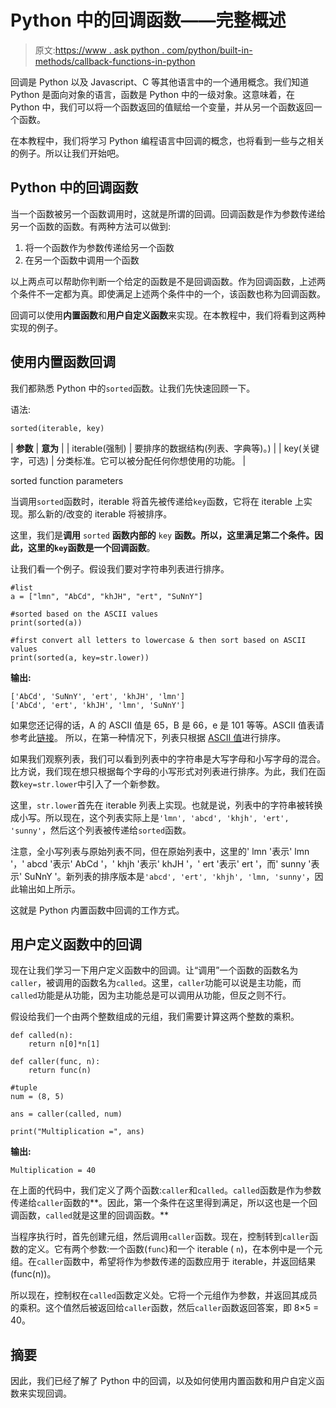 # Python 中的回调函数——完整概述

> 原文:[https://www . ask python . com/python/built-in-methods/callback-functions-in-python](https://www.askpython.com/python/built-in-methods/callback-functions-in-python)

回调是 Python 以及 Javascript、C 等其他语言中的一个通用概念。我们知道 Python 是面向对象的语言，函数是 Python 中的一级对象。这意味着，在 Python 中，我们可以将一个函数返回的值赋给一个变量，并从另一个函数返回一个函数。

在本教程中，我们将学习 Python 编程语言中回调的概念，也将看到一些与之相关的例子。所以让我们开始吧。

## Python 中的回调函数

当一个函数被另一个函数调用时，这就是所谓的回调。回调函数是作为参数传递给另一个函数的函数。有两种方法可以做到:

1.  将一个函数作为参数传递给另一个函数
2.  在另一个函数中调用一个函数

以上两点可以帮助你判断一个给定的函数是不是回调函数。作为回调函数，上述两个条件不一定都为真。即使满足上述两个条件中的一个，该函数也称为回调函数。

回调可以使用**内置函数**和**用户自定义函数**来实现。在本教程中，我们将看到这两种实现的例子。

## 使用内置函数回调

我们都熟悉 Python 中的`sorted`函数。让我们先快速回顾一下。

语法:

```
sorted(iterable, key)

```

| **参数** | **意为** |
| iterable(强制) | 要排序的数据结构(列表、字典等)。) |
| key(关键字，可选) | 分类标准。它可以被分配任何你想使用的功能。 |

sorted function parameters

当调用`sorted`函数时，iterable 将首先被传递给`key`函数，它将在 iterable 上实现。那么新的/改变的 iterable 将被排序。

这里，我们是**调用** `sorted` **函数内部的** `key` **函数。**所以，这里满足第二个条件。因此，这里的`key`函数是一个**回调函数**。

让我们看一个例子。假设我们要对字符串列表进行排序。

```
#list
a = ["lmn", "AbCd", "khJH", "ert", "SuNnY"]

#sorted based on the ASCII values
print(sorted(a))

#first convert all letters to lowercase & then sort based on ASCII values
print(sorted(a, key=str.lower))

```

**输出:**

```
['AbCd', 'SuNnY', 'ert', 'khJH', 'lmn']
['AbCd', 'ert', 'khJH', 'lmn', 'SuNnY']

```

如果您还记得的话，A 的 ASCII 值是 65，B 是 66，e 是 101 等等。ASCII 值表请参考此[链接](https://www.cs.cmu.edu/~pattis/15-1XX/common/handouts/ascii.html)。
所以，在第一种情况下，列表只根据 [ASCII 值](https://www.askpython.com/python/built-in-methods/python-ascii-function)进行排序。

如果我们观察列表，我们可以看到列表中的字符串是大写字母和小写字母的混合。比方说，我们现在想只根据每个字母的小写形式对列表进行排序。为此，我们在函数`key=str.lower`中引入了一个新参数。

这里，`str.lower`首先在 iterable 列表上实现。也就是说，列表中的字符串被转换成小写。所以现在，这个列表实际上是`'lmn', 'abcd', 'khjh', 'ert', 'sunny'`，然后这个列表被传递给`sorted`函数。

注意，全小写列表与原始列表不同，但在原始列表中，这里的' lmn '表示' lmn '，' abcd '表示' AbCd '，' khjh '表示' khJH '，' ert '表示' ert '，而' sunny '表示' SuNnY '。新列表的排序版本是`'abcd', 'ert', 'khjh', 'lmn, 'sunny'`，因此输出如上所示。

这就是 Python 内置函数中回调的工作方式。

## 用户定义函数中的回调

现在让我们学习一下用户定义函数中的回调。让“调用”一个函数的函数名为`caller`，被调用的函数名为`called`。这里，`caller`功能可以说是主功能，而`called`功能是从功能，因为主功能总是可以调用从功能，但反之则不行。

假设给我们一个由两个整数组成的元组，我们需要计算这两个整数的乘积。

```
def called(n):
    return n[0]*n[1]

def caller(func, n):
    return func(n)

#tuple
num = (8, 5)

ans = caller(called, num)

print("Multiplication =", ans)

```

**输出:**

```
Multiplication = 40

```

在上面的代码中，我们定义了两个函数:`caller`和`called`。`called`函数是作为参数传递给`caller`函数的**。因此，第一个条件在这里得到满足，所以这也是一个回调函数，`called`就是这里的回调函数。**

当程序执行时，首先创建元组，然后调用`caller`函数。现在，控制转到`caller`函数的定义。它有两个参数:一个函数(`func`)和一个 iterable ( `n`)，在本例中是一个元组。在`caller`函数中，希望将作为参数传递的函数应用于 iterable，并返回结果(func(n))。

所以现在，控制权在`called`函数定义处。它将一个元组作为参数，并返回其成员的乘积。这个值然后被返回给`caller`函数，然后`caller`函数返回答案，即 8×5 = 40。

## 摘要

因此，我们已经了解了 Python 中的回调，以及如何使用内置函数和用户自定义函数来实现回调。